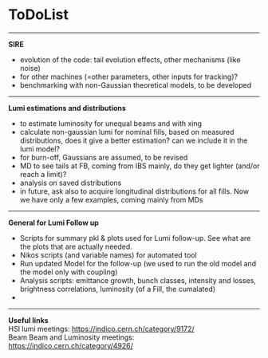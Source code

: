 # ToDoList
***
**SIRE**
* evolution of the code: tail evolution effects, other mechanisms (like noise)
* for other machines (=other parameters, other inputs for tracking)?
* benchmarking with non-Gaussian theoretical models, to be developed
***
**Lumi estimations and distributions**
* to estimate luminosity for unequal beams and with xing
* calculate non-gaussian lumi for nominal fills, based on measured distributions, does it give a better estimation? can we include it in the lumi model? 
* for burn-off, Gaussians are assumed, to be revised
* MD to see tails at FB, coming from IBS mainly, do they get lighter (and/or reach a limit)?
* analysis on saved distributions
* in future, ask also to acquire longitudinal distributions for all fills. Now we have only a few examples, coming mainly from MDs
***
**General for Lumi Follow up**
* Scripts for summary pkl & plots used for Lumi follow-up. See what are the plots that are actually needed.
* Nikos scripts (and variable names) for automated tool
* Run updated Model for the follow-up (we used to run the old model and the model only with coupling)
* Analysis scripts: emittance growth, bunch classes, intensity and losses, brightness correlations, luminosity (of a Fill, the cumalated)
*
***
**Useful links**\
HSI lumi meetings: https://indico.cern.ch/category/9172/ \
Beam Beam and Luminosity meetings: https://indico.cern.ch/category/4926/
